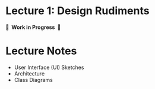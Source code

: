 # Lecture 1: Design Rudiments

**🚧  Work in Progress  🚧**

# Lecture Notes

- User Interface (UI) Sketches
- Architecture
- Class Diagrams
